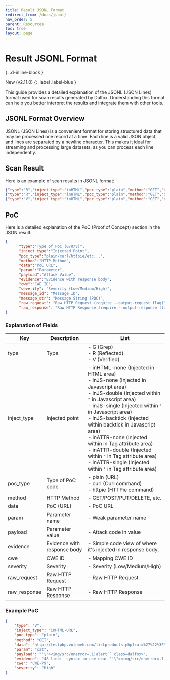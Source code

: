 ```yaml
---
title: Result JSONL Format
redirect_from: /docs/jsonl/
nav_order: 5
parent: Resources
toc: true
layout: page
---
```


# Result JSONL Format
{: .d-inline-block }

New (v2.11.0) 
{: .label .label-blue }

This guide provides a detailed explanation of the JSONL (JSON Lines) format used for scan results generated by Dalfox. Understanding this format can help you better interpret the results and integrate them with other tools.

## JSONL Format Overview

JSONL (JSON Lines) is a convenient format for storing structured data that may be processed one record at a time. Each line is a valid JSON object, and lines are separated by a newline character. This makes it ideal for streaming and processing large datasets, as you can process each line independently.

## Scan Result

Here is an example of scan results in JSONL format:

```json
{"type":"R","inject_type":"inHTML","poc_type":"plain","method":"GET","data":"https://xss-game.appspot.com/level1/frame?query=%27%3E%3Ca+href%3Djavas%26%2399%3Bript%3Aalert%281%29%2Fclass%3Ddalfox%3Eclick","param":"query","payload":"'\u003e\u003ca href=javas\u0026#99;ript:alert(1)/class=dalfox\u003eclick","evidence":"13 line:  s were found for \u003cb\u003e'\u003e\u003ca href=javas\u0026#99;ript:alert(1)/class=dalfox\u003eclick\u003c/b\u003e. \u003ca","cwe":"CWE-79","severity":"Medium","message_id":174,"message_str":"Reflected Payload in HTML: query='\u003e\u003ca href=javas\u0026#99;ript:alert(1)/class=dalfox\u003eclick"}
{"type":"R","inject_type":"inHTML","poc_type":"plain","method":"GET","data":"https://xss-game.appspot.com/level1/frame?query=%27%22%3E%3Csvg%2Fonload%3D%26%2397%26%23108%26%23101%26%23114%26%2300116%26%2340%26%2341%26%23x2f%26%23x2f","param":"query","payload":"'\"\u003e\u003csvg/onload=\u0026#97\u0026#108\u0026#101\u0026#114\u0026#00116\u0026#40\u0026#41\u0026#x2f\u0026#x2f","evidence":"13 line:  s were found for \u003cb\u003e'\"\u003e\u003csvg/onload=\u0026#97\u0026#108\u0026#101\u0026#114\u0026#00116\u0026#40\u0026#41\u0026#x2f\u0026#x2f\u003c","cwe":"CWE-79","severity":"Medium","message_id":242,"message_str":"Reflected Payload in HTML: query='\"\u003e\u003csvg/onload=\u0026#97\u0026#108\u0026#101\u0026#114\u0026#00116\u0026#40\u0026#41\u0026#x2f\u0026#x2f"}
{"type":"V","inject_type":"inHTML","poc_type":"plain","method":"GET","data":"https://xss-game.appspot.com/level1/frame?query=%3C%2FScriPt%3E%3CsCripT+id%3Ddalfox%3Ealert%281%29%3C%2FsCriPt%3E","param":"query","payload":"\u003c/ScriPt\u003e\u003csCripT id=dalfox\u003ealert(1)\u003c/sCriPt\u003e","evidence":"13 line:  s were found for \u003cb\u003e\u003c/ScriPt\u003e\u003csCripT id=dalfox\u003ealert(1)\u003c/sCriPt\u003e\u003c/b\u003e. \u003ca href='?","cwe":"CWE-79","severity":"High","message_id":162,"message_str":"Triggered XSS Payload (found DOM Object): query=\u003c/ScriPt\u003e\u003csCripT id=dalfox\u003ealert(1)\u003c/sCriPt\u003e"}
```

## PoC

Here is a detailed explanation of the PoC (Proof of Concept) section in the JSON result:

```json
{
      "type":"Type of PoC (G/R/V)",
      "inject_type":"Injected Point",
      "poc_type":"plain/curl/httpie/etc...",
      "method":"HTTP Method",
      "data":"PoC URL",
      "param":"Parameter",
      "payload":"Attack Value",
      "evidence":"Evidence with response body",
      "cwe":"CWE ID",
      "severity": "Severity (Low/Medium/High)",
      "message_id": "Message ID",
      "message_str": "Message String (POC)",
      "raw_request": "Raw HTTP Request (require --output-request flag)",
      "raw_response": "Raw HTTP Response (require --output-response flag)"
}
```

### Explanation of Fields

| Key           | Description                 | List                                                         |
| ------------- | --------------------------- | ------------------------------------------------------------ |
| type          | Type                        | - G (Grep)<br />- R (Reflected)<br />- V (Verified)          |
| inject_type   | Injected point              | - inHTML-none (Injected in HTML area)<br />- inJS-none (Injected in Javascript area)<br />- inJS-double (Injected within `"` in Javascript area)<br />- inJS-single (Injected within `'` in Javascript area)<br />- inJS-backtick (Injected within backtick in Javascript area)<br />- inATTR-none (Injected within in Tag attribute area)<br />- inATTR-double (Injected within `"` in Tag attribute area)<br />- inATTR-single (Injected within `'` in Tag attribute area) |
| poc_type      | Type of PoC code            | - plain (URL)<br />- curl (Curl command)<br />- httpie (HTTPie command) |
| method        | HTTP Method                 | - GET/POST/PUT/DELETE, etc.                                  |
| data          | PoC (URL)                   | - PoC URL                                                    |
| param         | Parameter name              | - Weak parameter name                                        |
| payload       | Parameter value             | - Attack code in value                                       |
| evidence      | Evidence with response body | - Simple code view of where it's injected in response body.  |
| cwe           | CWE ID                      | - Mapping CWE ID                                             |
| severity      | Severity                    | - Severity (Low/Medium/High)                                 |
| raw_request   | Raw HTTP Request            | - Raw HTTP Request                                           |
| raw_response  | Raw HTTP Response           | - Raw HTTP Response                                          |

### Example PoC

```json
{
    "type": "V",
    "inject_type": "inHTML-URL",
    "poc_type": "plain",
    "method": "GET",
    "data": "http://testphp.vulnweb.com/listproducts.php?cat=%27%22%3E%3Cimg%2Fsrc%2Fonerror%3D.1%7Calert%60%60+class%3Ddalfox%3E",
    "param": "cat",
    "payload": "'\"><img/src/onerror=.1|alert`` class=dalfox>",
    "evidence": "48 line:  syntax to use near ''\"><img/src/onerror=.1|alert`` class=dalfox>' at line 1",
    "cwe": "CWE-79",
    "severity": "High"
}
```
